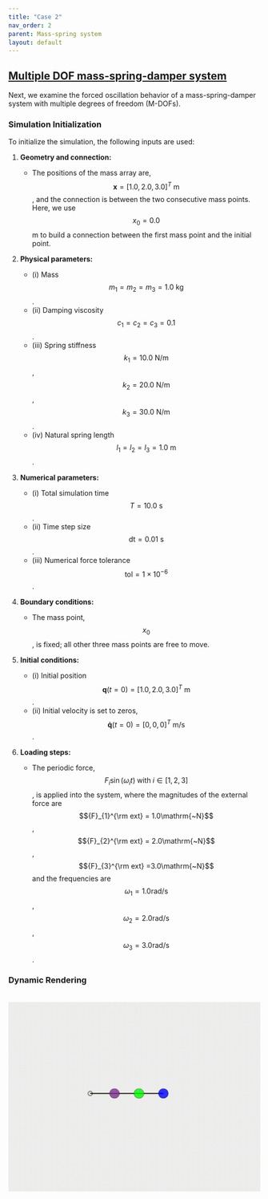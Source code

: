 ```yaml
---
title: "Case 2"
nav_order: 2
parent: Mass-spring system
layout: default
---
```


## [Multiple DOF mass-spring-damper system](https://github.com/weicheng-huang-mechanics/DDG_Tutorial/tree/main/mass_spring_system/multiple_DOF)

Next, we examine the forced oscillation behavior of a mass-spring-damper system with multiple degrees of freedom (M-DOFs).

### Simulation Initialization

To initialize the simulation, the following inputs are used:

1. **Geometry and connection:**
   - The positions of the mass array are, $$\mathbf{x} =[1.0, 2.0, 3.0]^{T}\mathrm{~m}$$, and the connection is between the two consecutive mass points. Here, we use $$x_{0} = 0.0$$ m to build a connection between the first mass point and the initial point.

2. **Physical parameters:**
   - (i) Mass $${m}_{1} = {m}_{2} = {m}_{3} = 1.0\mathrm{~kg}$$.
   - (ii) Damping viscosity $$ c_{1} = c_{2} = c_{3} = 0.1$$.
   - (iii) Spring stiffness $$k_{1} = 10.0\mathrm{~N/m}$$, $$k_{2} = 20.0\mathrm{~N/m}$$, $$k_{3} = 30.0\mathrm{~N/m}$$.
   - (iv) Natural spring length $$l_{1} = l_{2} = l_{3} = 1.0\mathrm{~m}$$.

3. **Numerical parameters:**
   - (i) Total simulation time $$T=10.0\mathrm{~s}$$.
   - (ii) Time step size $$\mathrm{dt}=0.01\mathrm{~s}$$.
   - (iii) Numerical force tolerance $$\mathrm{tol}=1\times 10^{-6}$$. 

4. **Boundary conditions:**
   - The mass point, $$x_{0}$$, is fixed; all other three mass points are free to move.
     
5. **Initial conditions:**
   - (i) Initial position $$\mathbf{q}(t=0) = [1.0, 2.0, 3.0]^{T} \mathrm{~m}$$.
   - (ii) Initial velocity is set to zeros, $$\mathbf{\dot{q}}(t=0) = [0, 0, 0]^{T} \mathrm{~m/s}$$.

6. **Loading steps:**
   - The periodic force, $$F_{i} \sin (\omega_{i} t) \; \mathrm{with} \; i \in [1,2,3]$$, is applied into the system, where the magnitudes of the external force are $${F}_{1}^{\rm ext} = 1.0\mathrm{~N}$$, $${F}_{2}^{\rm ext} = 2.0\mathrm{~N}$$, $${F}_{3}^{\rm ext} =3.0\mathrm{~N}$$ and the frequencies are $$\omega_{1} = 1.0\mathrm{rad/s}$$, $$\omega_{2} = 2.0\mathrm{rad/s}$$, $$\omega_{3} = 3.0\mathrm{rad/s}$$.


### Dynamic Rendering
<br/><img src='../assets/videos/dof_multiple.gif' width="600">
